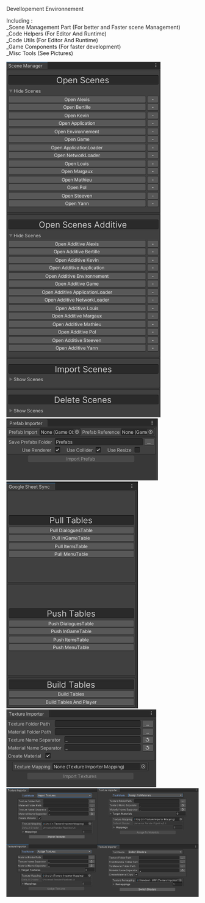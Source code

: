 Devellopement Environnement<br>

Including :<br>
_Scene Management Part (For better and Faster scene Management)<br>
_Code Helpers (For Editor And Runtime)<br>
_Code Utils (For Editor And Runtime)<br>
_Game Components (For faster development)<br>
_Misc Tools (See Pictures)<br>

![Scene Manager Tool](https://github.com/LouisViel/Poleaxe/blob/main/Readme/SceneManager.png)<br>
![Prefab Importer Tool](https://github.com/LouisViel/Poleaxe/blob/main/Readme/PrefabImporter.png)<br>
![Localization - Google Sheet Sync Tool](https://github.com/LouisViel/Poleaxe/blob/main/Readme/GoogleSheetSync.png)<br>
![Texture Importer Tool](https://github.com/LouisViel/Poleaxe/blob/main/Readme/TextureImporter.png)<br>
![Texture Importer Tool V2 - Beta](https://github.com/LouisViel/Poleaxe/blob/main/Readme/TextureImporter_V2_Beta.png)<br>
